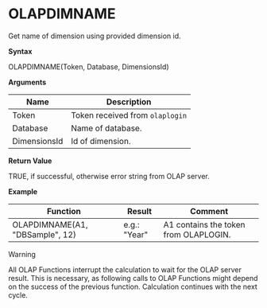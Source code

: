 # OLAPDIMNAME

Get name of dimension using provided dimension id.

**Syntax**

OLAPDIMNAME(Token, Database, DimensionsId)

**Arguments**

| Name         | Description                     |
|--------------|---------------------------------|
| Token        | Token received from `olaplogin` |
| Database     | Name of database.               |
| DimensionsId | Id of dimension.                |

**Return Value**

TRUE, if successful, otherwise error string from OLAP server.

**Example**

| Function                        | Result       | Comment                               |
|---------------------------------|--------------|---------------------------------------|
| OLAPDIMNAME(A1, "DBSample", 12) | e.g.: "Year" | A1 contains the token from OLAPLOGIN. |

<div class="warning">

<div class="title">

Warning

</div>

All OLAP Functions interrupt the calculation to wait for the OLAP server
result. This is necessary, as following calls to OLAP Functions might
depend on the success of the previous function. Calculation continues
with the next cycle.

</div>
